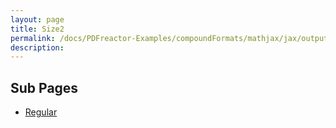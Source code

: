 ```yaml
---
layout: page
title: Size2
permalink: /docs/PDFreactor-Examples/compoundFormats/mathjax/jax/output/SVG/fonts/TeX/Size2/
description: 
---
```


## Sub Pages
* [Regular](/compare.html2pdf.tools/docs/PDFreactor-Examples/compoundFormats/mathjax/jax/output/SVG/fonts/TeX/Size2/Regular/)



